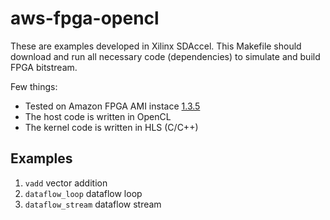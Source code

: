 # aws-fpga-opencl

These are examples developed in Xilinx SDAccel. This Makefile should
download and run all necessary code (dependencies) to simulate and build FPGA bitstream.

Few things:

* Tested on Amazon FPGA AMI instace [1.3.5](https://aws.amazon.com/marketplace/pp/B06VVYBLZZ)
* The host code is written in OpenCL
* The kernel code is written in HLS (C/C++)

## Examples
1. `vadd` vector addition
1. `dataflow_loop` dataflow loop
1. `dataflow_stream` dataflow stream
